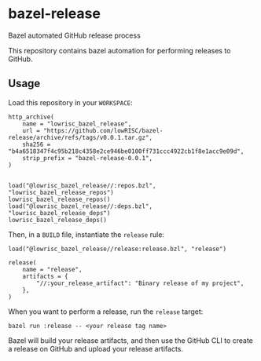 # bazel-release
Bazel automated GitHub release process

This repository contains bazel automation for performing releases to GitHub.

## Usage

Load this repository in your `WORKSPACE`:

```
http_archive(
    name = "lowrisc_bazel_release",
    url = "https://github.com/lowRISC/bazel-release/archive/refs/tags/v0.0.1.tar.gz",
    sha256 = "b4a6518347f4c95b218c4358e2ce946be0100ff731ccc4922cb1f8e1acc9e09d",
    strip_prefix = "bazel-release-0.0.1",
)


load("@lowrisc_bazel_release//:repos.bzl", "lowrisc_bazel_release_repos")
lowrisc_bazel_release_repos()
load("@lowrisc_bazel_release//:deps.bzl", "lowrisc_bazel_release_deps")
lowrisc_bazel_release_deps()
```

Then, in a `BUILD` file, instantiate the `release` rule:

```
load("@lowrisc_bazel_release//release:release.bzl", "release")

release(
    name = "release",
    artifacts = {
        "//:your_release_artifact": "Binary release of my project",
    },
)
```

When you want to perform a release, run the `release` target:

```
bazel run :release -- <your release tag name>
```

Bazel will build your release artifacts, and then use the GitHub CLI to
create a release on GitHub and upload your release artifacts.
